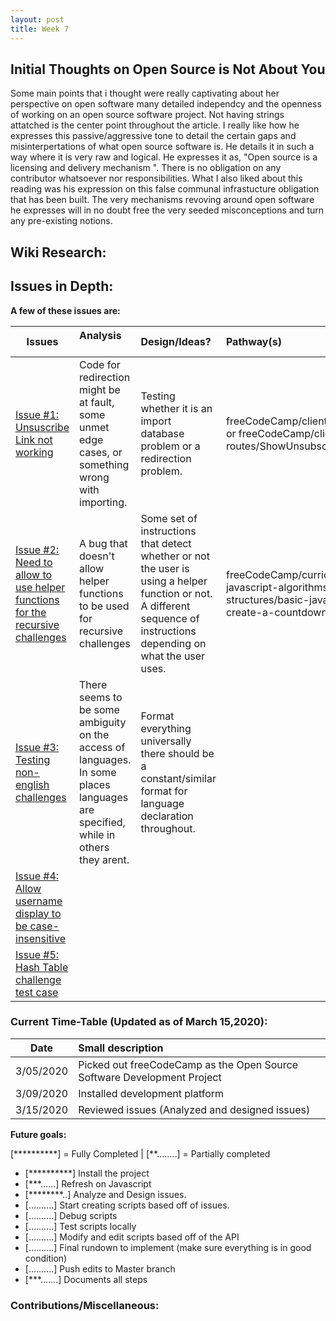 ```yaml
---
layout: post
title: Week 7
---
```


## Initial Thoughts on Open Source is Not About You
  Some main points that i thought were really captivating about her perspective on open software many detailed independcy and the openness of working on an open source software project. Not having strings attatched is the center point throughout the article. I really like how he expresses this passive/aggressive tone to detail the certain gaps and misinterpertations of what open source software is. He details it in such a way where it is very raw and logical. He expresses it as, "Open source is a licensing and delivery mechanism ". There is no obligation on any contributor whatsoever nor responsibilities. What I also liked about this reading was his expression on this false communal infrastucture obligation that has been built. The very mechanisms revoving around open software he expresses will in no doubt free the very seeded misconceptions and turn any pre-existing notions.

## Wiki Research:



## Issues in Depth:
  
 **A few of these issues are:**

Issues| Analysis &nbsp; &nbsp;  &nbsp;  &nbsp;  &nbsp;  &nbsp;  &nbsp;  &nbsp; | Design/Ideas? | Pathway(s)|
|---|:---|:---|:---|
|[Issue #1: Unsuscribe Link not working](https://github.com/freeCodeCamp/freeCodeCamp/issues/38322)| Code for redirection might be at fault, some unmet edge cases, or something wrong with importing. | Testing whether it is an import database problem or a redirection problem.| freeCodeCamp/client/src/pages/unsubscribed.js or freeCodeCamp/client/src/client-only-routes/ShowUnsubscribed.js
|[Issue #2: Need to allow to use helper functions for the recursive challenges](https://github.com/freeCodeCamp/freeCodeCamp/issues/37868) | A bug that doesn't allow helper functions to be used for recursive challenges|Some set of instructions that detect whether or not the user is using a helper function or not. A different sequence of instructions depending on what the user uses. | freeCodeCamp/curriculum/challenges/english/02-javascript-algorithms-and-data-structures/basic-javascript/use-recursion-to-create-a-countdown.english.md
|[Issue #3: Testing non-english challenges](https://github.com/freeCodeCamp/freeCodeCamp/issues/34641) | There seems to be some ambiguity on the access of languages. In some places languages are specified, while in others they arent.|Format everything universally there should be a constant/similar format for language declaration throughout.|
|[Issue #4: Allow username display to be case-insensitive](https://github.com/freeCodeCamp/freeCodeCamp/issues/35525) | | |
|[Issue #5: Hash Table challenge test case](https://github.com/freeCodeCamp/freeCodeCamp/issues/38049) | | |


### Current Time-Table (Updated as of March 15,2020):

 Date| Small description 
|---|:---|
| 3/05/2020 | Picked out freeCodeCamp as the Open Source Software Development Project |
| 3/09/2020 | Installed development platform | 
| 3/15/2020 | Reviewed issues (Analyzed and designed issues)|
   
**Future goals:**

[**********] = Fully Completed           |           [**........] = Partially completed

- [**********] Install the project 
- [***......] Refresh on Javascript
- [********..] Analyze and Design issues.
- [..........] Start creating scripts based off of issues.
- [..........] Debug scripts 
- [..........] Test scripts locally
- [..........] Modify and edit scripts based off of the API
- [..........] Final rundown to implement (make sure everything is in good condition)
- [..........] Push edits to Master branch 
- [***.......] Documents all steps 


### Contributions/Miscellaneous:
   


